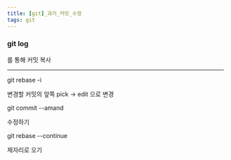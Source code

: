 ```yaml
---
title: [git]_과거_커밋_수정
tags: git
---
```


### git log

를 통해 커밋 복사

<!--more-->

---

git rebase -i

변경할 커밋의 앞쪽 pick -> edit 으로 변경

git commit --amand

수정하기

git rebase --continue

제자리로 오기
